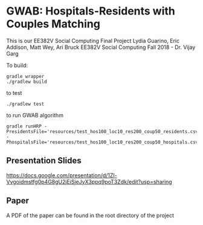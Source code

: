 # GWAB: Hospitals-Residents with Couples Matching
This is our EE382V Social Computing Final Project
Lydia Guarino, Eric Addison, Matt Wey, Ari Bruck
EE382V Social Computing Fall 2018 - Dr. Vijay Garg


To build:
```
gradle wrapper
./gradlew build
```

to test
```
./gradlew test
```

to run GWAB algorithm
```
gradle runHRP -PresidentsFile='resources/test_hos100_loc10_res200_coup50_residents.csv' -PhospitalsFile='resources/test_hos100_loc10_res200_coup50_hospitals.csv
```

## Presentation Slides
https://docs.google.com/presentation/d/1Zl-Vvgoidmstfg0p4G8gU2jEiSjeJyX3ppq9poT3Zdk/edit?usp=sharing

## Paper
A PDF of the paper can be found in the root directory of the project
